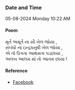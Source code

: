 ### Date and Time

05-08-2024 Monday 10:22 AM

#### Poem

મૂર્ત અમૂર્ત ના સૌ ખેલ જોયા , <br />
સંબંધો ના ઇન્દ્રધનુષી ખેલ જોયા , <br />
એ તો ઉગતા આથમતા પડછાયા , <br />
અલખ આલમ માં તો આતમ છાયા !

#### Reference

* [Facebook](https://www.facebook.com/share/p/t7dgevfnwmxwhRZD/?mibextid=xfxF2i)
